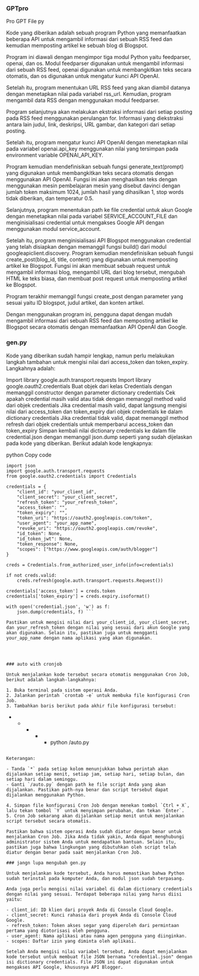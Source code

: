 ### GPTpro
Pro GPT
File py

Kode yang diberikan adalah sebuah program Python yang memanfaatkan beberapa API untuk mengambil informasi dari sebuah RSS feed dan kemudian memposting artikel ke sebuah blog di Blogspot.

Program ini diawali dengan mengimpor tiga modul Python yaitu feedparser, openai, dan os. Modul feedparser digunakan untuk mengambil informasi dari sebuah RSS feed, openai digunakan untuk membangkitkan teks secara otomatis, dan os digunakan untuk mengatur kunci API OpenAI.

Setelah itu, program menentukan URL RSS feed yang akan diambil datanya dengan menetapkan nilai pada variabel rss_url. Kemudian, program mengambil data RSS dengan menggunakan modul feedparser.

Program selanjutnya akan melakukan ekstraksi informasi dari setiap posting pada RSS feed menggunakan perulangan for. Informasi yang diekstraksi antara lain judul, link, deskripsi, URL gambar, dan kategori dari setiap posting.

Setelah itu, program mengatur kunci API OpenAI dengan menetapkan nilai pada variabel openai.api_key menggunakan nilai yang tersimpan pada environment variable OPENAI_API_KEY.

Program kemudian mendefinisikan sebuah fungsi generate_text(prompt) yang digunakan untuk membangkitkan teks secara otomatis dengan menggunakan API OpenAI. Fungsi ini akan menghasilkan teks dengan menggunakan mesin pembelajaran mesin yang disebut davinci dengan jumlah token maksimum 1024, jumlah hasil yang dihasilkan 1, stop words tidak diberikan, dan temperatur 0.5.

Selanjutnya, program menentukan path ke file credential untuk akun Google dengan menetapkan nilai pada variabel SERVICE_ACCOUNT_FILE dan menginisialisasi credential untuk mengakses Google API dengan menggunakan modul service_account.

Setelah itu, program menginisialisasi API Blogspot menggunakan credential yang telah disiapkan dengan memanggil fungsi build() dari modul googleapiclient.discovery. Program kemudian mendefinisikan sebuah fungsi create_post(blog_id, title, content) yang digunakan untuk memposting artikel ke Blogspot. Fungsi ini akan membuat sebuah request untuk mengambil informasi blog, mengambil URL dari blog tersebut, mengubah HTML ke teks biasa, dan membuat post request untuk memposting artikel ke Blogspot.

Program terakhir memanggil fungsi create_post dengan parameter yang sesuai yaitu ID blogspot, judul artikel, dan konten artikel.

Dengan menggunakan program ini, pengguna dapat dengan mudah mengambil informasi dari sebuah RSS feed dan memposting artikel ke Blogspot secara otomatis dengan memanfaatkan API OpenAI dan Google.

### gen.py

Kode yang diberikan sudah hampir lengkap, namun perlu melakukan langkah tambahan untuk mengisi nilai dari access_token dan token_expiry. Langkahnya adalah:

Import library google.auth.transport.requests
Import library google.oauth2.credentials
Buat objek dari kelas Credentials dengan memanggil constructor dengan parameter dictionary credentials
Cek apakah credential masih valid atau tidak dengan memanggil method valid dari objek credentials
Jika credential masih valid, dapat langsung mengisi nilai dari access_token dan token_expiry dari objek credentials ke dalam dictionary credentials
Jika credential tidak valid, dapat memanggil method refresh dari objek credentials untuk memperbarui access_token dan token_expiry
Simpan kembali nilai dictionary credentials ke dalam file credential.json dengan memanggil json.dump seperti yang sudah dijelaskan pada kode yang diberikan.
Berikut adalah kode lengkapnya:

python
Copy code

```
import json
import google.auth.transport.requests
from google.oauth2.credentials import Credentials

credentials = {
    "client_id": "your_client_id",
    "client_secret": "your_client_secret",
    "refresh_token": "your_refresh_token",
    "access_token": "",
    "token_expiry": "",
    "token_uri": "https://oauth2.googleapis.com/token",
    "user_agent": "your_app_name",
    "revoke_uri": "https://oauth2.googleapis.com/revoke",
    "id_token": None,
    "id_token_jwt": None,
    "token_response": None,
    "scopes": ["https://www.googleapis.com/auth/blogger"]
}

creds = Credentials.from_authorized_user_info(info=credentials)

if not creds.valid:
    creds.refresh(google.auth.transport.requests.Request())

credentials['access_token'] = creds.token
credentials['token_expiry'] = creds.expiry.isoformat()

with open('credential.json', 'w') as f:
    json.dump(credentials, f) ```

Pastikan untuk mengisi nilai dari your_client_id, your_client_secret, dan your_refresh_token dengan nilai yang sesuai dari akun Google yang akan digunakan. Selain itu, pastikan juga untuk mengganti your_app_name dengan nama aplikasi yang akan digunakan.




### auto with cronjob

Untuk menjalankan kode tersebut secara otomatis menggunakan Cron Job, berikut adalah langkah-langkahnya:

1. Buka terminal pada sistem operasi Anda.
2. Jalankan perintah `crontab -e` untuk membuka file konfigurasi Cron Job.
3. Tambahkan baris berikut pada akhir file konfigurasi tersebut:

   ```
   * * * * * python /auto.py
   ```

   Keterangan:
   
   - Tanda `*` pada setiap kolom menunjukkan bahwa perintah akan dijalankan setiap menit, setiap jam, setiap hari, setiap bulan, dan setiap hari dalam seminggu.
   - Ganti `/auto.py` dengan path ke file script Anda yang akan dijalankan. Pastikan path-nya benar dan script tersebut dapat dijalankan menggunakan Python.
   
4. Simpan file konfigurasi Cron Job dengan menekan tombol `Ctrl + X`, lalu tekan tombol `Y` untuk menyimpan perubahan, dan tekan `Enter`.
5. Cron Job sekarang akan dijalankan setiap menit untuk menjalankan script tersebut secara otomatis.

Pastikan bahwa sistem operasi Anda sudah diatur dengan benar untuk menjalankan Cron Job. Jika Anda tidak yakin, Anda dapat menghubungi administrator sistem Anda untuk mendapatkan bantuan. Selain itu, pastikan juga bahwa lingkungan yang dibutuhkan oleh script telah diatur dengan benar pada saat menjalankan Cron Job.

### jangn lupa mengubah gen.py

Untuk menjalankan kode tersebut, Anda harus memastikan bahwa Python sudah terinstal pada komputer Anda, dan modul json sudah terpasang.

Anda juga perlu mengisi nilai variabel di dalam dictionary credentials dengan nilai yang sesuai. Terdapat beberapa nilai yang harus diisi yaitu:

- client_id: ID klien dari proyek Anda di Console Cloud Google.
- client_secret: Kunci rahasia dari proyek Anda di Console Cloud Google.
- refresh_token: Token akses segar yang diperoleh dari permintaan pertama yang diotorisasi oleh pengguna.
- user_agent: Nama aplikasi atau nama agen pengguna yang diinginkan.
- scopes: Daftar izin yang diminta oleh aplikasi.

Setelah Anda mengisi nilai variabel tersebut, Anda dapat menjalankan kode tersebut untuk membuat file JSON bernama "credential.json" dengan isi dictionary credentials. File JSON ini dapat digunakan untuk mengakses API Google, khususnya API Blogger.
